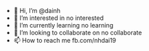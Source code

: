 - 👋 Hi, I’m @dainh
- 👀 I’m interested in no interested
- 🌱 I’m currently learning no learning
- 💞️ I’m looking to collaborate on no collaborate
- 📫 How to reach me fb.com/nhdai19

<!---
dainh-2247/dainh-2247 is a ✨ special ✨ repository because its `README.md` (this file) appears on your GitHub profile.
You can click the Preview link to take a look at your changes.
--->

